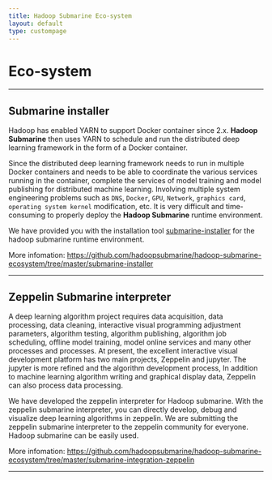 ```yaml
---
title: Hadoop Submarine Eco-system
layout: default
type: custompage
---
```


# Eco-system

------

## Submarine installer

Hadoop has enabled YARN to support Docker container since 2.x. **Hadoop Submarine** then uses YARN to schedule and run the distributed deep learning framework in the form of a Docker container.

Since the distributed deep learning framework needs to run in multiple Docker containers and needs to be able to coordinate the various services running in the container, complete the services of model training and model publishing for distributed machine learning. Involving multiple system engineering problems such as `DNS`, `Docker`, `GPU`, `Network`, `graphics card`, `operating system kernel` modification, etc. It is very difficult and time-consuming to properly deploy the **Hadoop Submarine** runtime environment.

We have provided you with the installation tool [submarine-installer](https://github.com/hadoopsubmarine/hadoop-submarine-ecosystem/tree/master/submarine-installer) for the hadoop submarine runtime environment.

More infomation: https://github.com/hadoopsubmarine/hadoop-submarine-ecosystem/tree/master/submarine-installer

------

## Zeppelin Submarine interpreter

A deep learning algorithm project requires data acquisition, data processing, data cleaning, interactive visual programming adjustment parameters, algorithm testing, algorithm publishing, algorithm job scheduling, offline model training, model online services and many other processes and processes. At present, the excellent interactive visual development platform has two main projects, Zeppelin and jupyter. The jupyter is more refined and the algorithm development process, In addition to machine learning algorithm writing and graphical display data, Zeppelin can also process data processing.

We have developed the zeppelin interpreter for Hadoop submarine. With the zeppelin submarine interpreter, you can directly develop, debug and visualize deep learning algorithms in zeppelin. We are submitting the zeppelin submarine interpreter to the zeppelin community for everyone. Hadoop submarine can be easily used.

More infomation: https://github.com/hadoopsubmarine/hadoop-submarine-ecosystem/tree/master/submarine-integration-zeppelin

------
